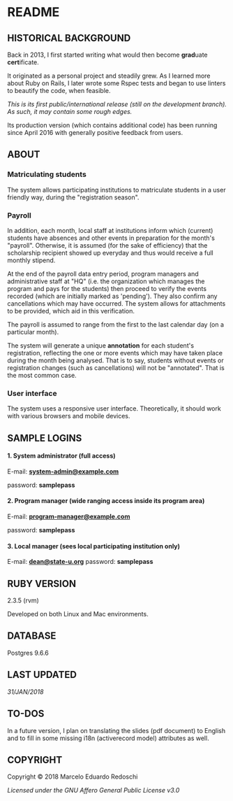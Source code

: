 # README

## HISTORICAL BACKGROUND

Back in 2013, I first started writing what would then become **grad**uate **cert**ificate.

It originated as a personal project and steadily grew.  As I learned more about Ruby on Rails, I later wrote some Rspec tests and began to use linters to beautify the code, when feasible.

*This is its first public/international release (still on the development branch).  As such, it may contain some rough edges.*

Its production version (which contains additional code) has been running since April 2016 with generally positive feedback from users.

## ABOUT

### Matriculating students

The system allows participating institutions to matriculate students in a user friendly way, during the "registration season".

### Payroll

In addition, each month, local staff at institutions inform which (current) students have absences and other events in preparation for the month's "payroll".  Otherwise, it is assumed (for the sake of efficiency) that the scholarship recipient showed up everyday and thus would receive a full monthly stipend.

At the end of the payroll data entry period, program managers and administrative staff at "HQ" (i.e. the organization which manages the program and pays for the students) then proceed to verify the events recorded (which are initially marked as 'pending').  They also confirm any cancellations which may have occurred.  The system allows for attachments to be provided, which aid in this verification.

The payroll is assumed to range from the first to the last calendar day (on a particular month).

The system will generate a unique **annotation** for each student's registration, reflecting the one or more events which may have taken place during the month being analysed.  That is to say, students without events or registration changes (such as cancellations) will not be "annotated".  That is the most common case.

### User interface

The system uses a responsive user interface. Theoretically, it should work with various browsers and mobile devices.

## SAMPLE LOGINS

#### 1. System administrator (full access)

E-mail: **system-admin@example.com**

password: **samplepass**

#### 2. Program manager (wide ranging access inside its program area)

E-mail: **program-manager@example.com**

password: **samplepass**

#### 3. Local manager (sees local participating institution only)

E-mail: **dean@state-u.org**
password: **samplepass**

## RUBY VERSION

2.3.5 (rvm)

Developed on both Linux and Mac environments.

## DATABASE

Postgres 9.6.6

## LAST UPDATED
*31/JAN/2018*

## TO-DOS

In a future version, I plan on translating the slides (pdf document) to English and to fill in some missing i18n (activerecord model) attributes as well.

## COPYRIGHT

Copyright © 2018 Marcelo Eduardo Redoschi

*Licensed under the GNU Affero General Public License v3.0*
